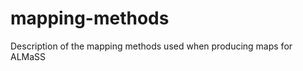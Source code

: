 mapping-methods
===============

Description of the mapping methods used when producing maps for ALMaSS

